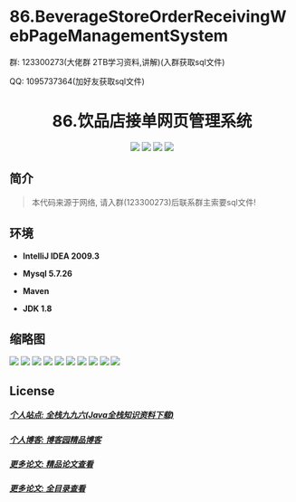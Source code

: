 # 86.BeverageStoreOrderReceivingWebPageManagementSystem

<p>群: 123300273(大佬群 2TB学习资料,讲解)(入群获取sql文件)</p>
<p>QQ: 1095737364(加好友获取sql文件)</p>

<p><h1 align="center">86.饮品店接单网页管理系统</h1></p>

<p align="center">
	<img src="https://img.shields.io/badge/jdk-1.8-orange.svg"/>
    <img src="https://img.shields.io/badge/spring-5.x-lightgrey.svg"/>
    <img src="https://img.shields.io/badge/springmvc-3.x-blue.svg"/>
    <img src="https://img.shields.io/badge/mybatis-3.x-blue.svg"/>
</p>

## 简介

> 本代码来源于网络, 请入群(123300273)后联系群主索要sql文件!

## 环境

- <b>IntelliJ IDEA 2009.3</b>

- <b>Mysql 5.7.26</b>

- <b>Maven</b>

- <b>JDK 1.8</b>


## 缩略图

![](https://img2022.cnblogs.com/blog/588112/202202/588112-20220219095356376-848342243.png)
![](https://img2022.cnblogs.com/blog/588112/202202/588112-20220219095403933-1665879436.png)
![](https://img2022.cnblogs.com/blog/588112/202202/588112-20220219095410810-2111547696.png)
![](https://img2022.cnblogs.com/blog/588112/202202/588112-20220219095418242-1260943048.png)
![](https://img2022.cnblogs.com/blog/588112/202202/588112-20220219095423507-1072273200.png)
![](https://img2022.cnblogs.com/blog/588112/202202/588112-20220219095429464-1274253932.png)
![](https://img2022.cnblogs.com/blog/588112/202202/588112-20220219095435269-2061117376.png)
![](https://img2022.cnblogs.com/blog/588112/202202/588112-20220219095440764-1468731134.png)
![](https://img2022.cnblogs.com/blog/588112/202202/588112-20220219095447426-1292157602.png)
![](https://img2022.cnblogs.com/blog/588112/202202/588112-20220219095453473-1311735313.png)


## License

##### [个人站点: 全栈九九六(Java全栈知识资料下载)](https://www.blog996.com/)
##### [个人博客: 博客园精品博客](https://www.cnblogs.com/yysbolg/)
##### [更多论文: 精品论文查看](https://www.cnblogs.com/yysbolg/category/1886262.html)
##### [更多论文: 全目录查看](https://www.blog996.com/md/2021-09-22-1632317852192.html)



